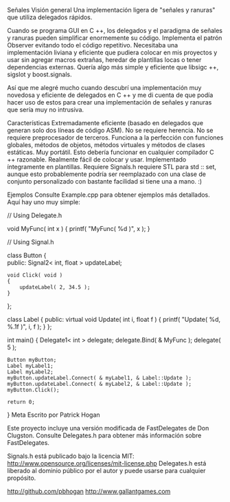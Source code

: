 Señales
Visión general
Una implementación ligera de "señales y ranuras" que utiliza delegados rápidos.

Cuando se programa GUI en C ++, los delegados y el paradigma de señales y ranuras pueden simplificar enormemente su código. Implementa el patrón Observer evitando todo el código repetitivo. Necesitaba una implementación liviana y eficiente que pudiera colocar en mis proyectos y usar sin agregar macros extrañas, heredar de plantillas locas o tener dependencias externas. Quería algo más simple y eficiente que libsigc ++, sigslot y boost.signals.

Así que me alegré mucho cuando descubrí una implementación muy novedosa y eficiente de delegados en C ++ y me di cuenta de que podía hacer uso de estos para crear una implementación de señales y ranuras que sería muy no intrusiva.

Características
Extremadamente eficiente (basado en delegados que generan solo dos líneas de código ASM).
No se requiere herencia.
No se requiere preprocesador de terceros.
Funciona a la perfección con funciones globales, métodos de objetos, métodos virtuales y métodos de clases estáticas.
Muy portátil. Esto debería funcionar en cualquier compilador C ++ razonable.
Realmente fácil de colocar y usar.
Implementado íntegramente en plantillas.
Requiere
Signals.h requiere STL para std :: set, aunque esto probablemente podría ser reemplazado con una clase de conjunto personalizado con bastante facilidad si tiene una a mano. :)

Ejemplos
Consulte Example.cpp para obtener ejemplos más detallados. Aquí hay uno muy simple:

// Using Delegate.h

void MyFunc( int x )
{
	printf( "MyFunc( %d )", x );
}


// Using Signal.h

class Button
{	
public:
	Signal2< int, float > updateLabel;

	void Click( void )
	{
		updateLabel( 2, 34.5 );
	}
};

class Label
{
public:
	virtual void Update( int i, float f )
	{
		printf( "Update( %d, %.1f )", i, f );
	}
};

int main()
{
	Delegate1< int > delegate;
	delegate.Bind( & MyFunc );
	delegate( 5 );

	Button myButton;
	Label myLabel1;
	Label myLabel2;
	myButton.updateLabel.Connect( & myLabel1, & Label::Update );
	myButton.updateLabel.Connect( & myLabel2, & Label::Update );
	myButton.Click();

	return 0;
}
Meta
Escrito por Patrick Hogan

Este proyecto incluye una versión modificada de FastDelegates de Don Clugston. Consulte Delegates.h para obtener más información sobre FastDelegates.

Signals.h está publicado bajo la licencia MIT: http://www.opensource.org/licenses/mit-license.php
Delegates.h está liberado al dominio público por el autor y puede usarse para cualquier propósito.

http://github.com/pbhogan
http://www.gallantgames.com
